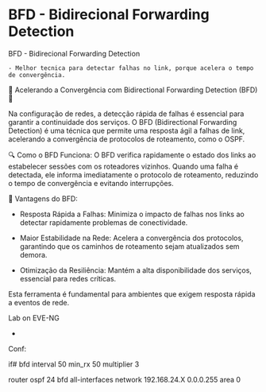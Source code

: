 # BFD - Bidirecional Forwarding Detection
BFD - Bidirecional Forwarding Detection

    - Melhor tecnica para detectar falhas no link, porque acelera o tempo de convergência.

🚀 Acelerando a Convergência com Bidirectional Forwarding Detection (BFD) 🚀



Na configuração de redes, a detecção rápida de falhas é essencial para garantir a continuidade dos serviços. O BFD (Bidirectional Forwarding Detection) é uma técnica que permite uma resposta ágil a falhas de link, acelerando a convergência de protocolos de roteamento, como o OSPF.



🔍 Como o BFD Funciona: O BFD verifica rapidamente o estado dos links ao estabelecer sessões com os roteadores vizinhos. Quando uma falha é detectada, ele informa imediatamente o protocolo de roteamento, reduzindo o tempo de convergência e evitando interrupções.

🔑 Vantagens do BFD:

- Resposta Rápida a Falhas: Minimiza o impacto de falhas nos links ao detectar rapidamente problemas de conectividade.

- Maior Estabilidade na Rede: Acelera a convergência dos protocolos, garantindo que os caminhos de roteamento sejam atualizados sem demora.

- Otimização da Resiliência: Mantém a alta disponibilidade dos serviços, essencial para redes críticas.



Esta ferramenta é fundamental para ambientes que exigem resposta rápida a eventos de rede.



Lab on EVE-NG

-
Conf: 

if# bfd interval 50 min_rx 50 multiplier 3 

router ospf 24
    bfd all-interfaces
    network 192.168.24.X 0.0.0.255 area 0
